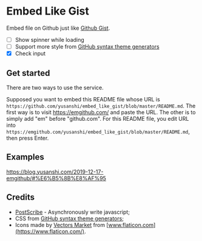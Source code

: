 # Embed Like Gist

Embed file on Github just like [Github Gist](https://gist.github.com/).

- [ ] Show spinner while loading
- [ ] Support more style from  [GitHub syntax theme generators](https://github.com/primer/github-syntax-theme-generator)
- [x] Check input

## Get started

There are two ways to use the service.

Supposed you want to embed this README file whose URL is `https://github.com/yusanshi/embed_like_gist/blob/master/README.md`. The first way is to visit https://emgithub.com/ and paste the URL. The other is to simply add "em" before "github.com". For this README file, you edit URL into `https://emgithub.com/yusanshi/embed_like_gist/blob/master/README.md`, then press Enter.


## Examples

https://blog.yusanshi.com/2019-12-17-emgithub/#%E6%B5%8B%E8%AF%95

## Credits
- [PostScribe](https://github.com/krux/postscribe) - Asynchronously write javascript;
- CSS from [GitHub syntax theme generators](https://github.com/primer/github-syntax-theme-generator);
- Icons made by [Vectors Market](https://www.flaticon.com/authors/vectors-market) from [www.flaticon.com](https://www.flaticon.com/).
